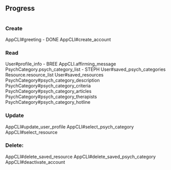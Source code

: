 ## Progress
#
### Create
AppCLI#greeting - DONE
AppCLI#create_account

### Read
User#profile_info - BREE
AppCLI.affirming_message
PsychCategory.psych_category_list - STEPH
User#saved_psych_categories
Resource.resource_list
User#saved_resources
PsychCategory#psych_category_description
PsychCategory#psych_category_criteria
PsychCategory#psych_category_articles
PsychCategory#psych_category_therapists
PsychCategory#psych_category_hotline

### Update
AppCLI#update_user_profile
AppCLI#select_psych_category
AppCLI#select_resource

### Delete:
AppCLI#delete_saved_resource
AppCLI#delete_saved_psych_category
AppCLI#deactivate_account